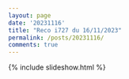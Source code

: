 ```yaml
---
layout: page
date: '20231116'
title: "Reco i727 du 16/11/2023"
permalink: /posts/20231116/
comments: true
---
```


{% include slideshow.html %}